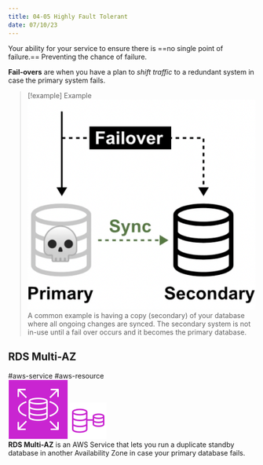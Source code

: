 ```yaml
---
title: 04-05 Highly Fault Tolerant
date: 07/10/23
---
```


Your ability for your service to ensure there is ==no single point of failure.== Preventing the chance of failure.

**Fail-overs** are when you have a plan to *shift traffic* to a redundant system in case the primary system fails.

 > 
 > \[!example\] Example  
 > ![300](images/04_Cloud_Architecture/Fault_Tolerance_Diagram.png)  
 > A common example is having a copy (secondary) of your database where all ongoing changes are synced. The secondary system is not in-use until a fail over occurs and it becomes the primary database.

## RDS Multi-AZ

\#aws-service  #aws-resource   
![55](images/icons/RDS_Icon.png) ![65](images/icons/RDS_Multi_AZ_Icon.png)   
**RDS Multi-AZ** is an AWS Service that lets you run a duplicate standby database in another Availability Zone in case your primary database fails.
